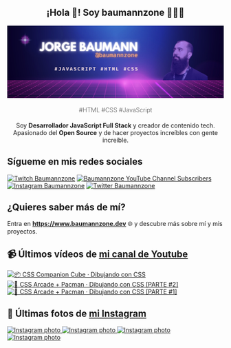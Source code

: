<p align="center">
   <h2 align="center">¡Hola 👋! Soy baumannzone 👨🏻‍💻</h2>
   <img align="center" src="img/header.png" />
   <h4 align="center" style="font-weight: 300; color: #555;">#HTML #CSS #JavaScript</h4>
</p>

<p align="center" style="margin-bottom: 20px">Soy <strong>Desarrollador JavaScript Full Stack</strong> y creador de contenido tech.
<br/>
Apasionado del <strong>Open Source</strong> y de hacer proyectos increíbles con gente increíble.
</p>

## Sígueme en mis redes sociales

[![Twitch Baumannzone](https://img.shields.io/twitch/status/baumannzone?style=social)](https://twitch.tv/baumannzone)
[![Baumannzone YouTube Channel Subscribers](https://img.shields.io/youtube/channel/subscribers/UCTTj5ztXnGeDRPFVsBp7VMA?style=social)](https://youtube.com/rambitojs)
[![Instagram Baumannzone](https://img.shields.io/badge/Baumannzone--_.svg?label=Instagram&style=social&logo=instagram)](https://instagram.com/baumannzone)
[![Twitter Baumannzone](https://img.shields.io/twitter/follow/Baumannzone?label=Twitter&style=social)](https://twitter.com/baumannzone)

## ¿Quieres saber más de mí?

Entra en **https://www.baumannzone.dev** 🌐 y descubre más sobre mí y mis proyectos.

## 📹 Últimos vídeos de [mi canal de Youtube](https://youtube.com/rambitojs?sub_confirmation=1)


<a href='https://youtu.be/W6xwoSJahA0' target='_blank'>
  <img width='30%' src='https://img.youtube.com/vi/W6xwoSJahA0/mqdefault.jpg' alt='📦 CSS Companion Cube · Dibujando con CSS' />
</a>
<a href='https://youtu.be/9C3NXVXewH8' target='_blank'>
  <img width='30%' src='https://img.youtube.com/vi/9C3NXVXewH8/mqdefault.jpg' alt='👾 CSS Arcade + Pacman · Dibujando con CSS [PARTE #2]' />
</a>
<a href='https://youtu.be/2ahqLdgkSxA' target='_blank'>
  <img width='30%' src='https://img.youtube.com/vi/2ahqLdgkSxA/mqdefault.jpg' alt='👾 CSS Arcade + Pacman · Dibujando con CSS [PARTE #1]' />
</a>

## 📸 Últimas fotos de [mi Instagram](https://instagram.com/baumannzone)


<a href='https://instagram.com/p/CopNwV-Ivr5' target='_blank'>
  <img width='20%' src='https://scontent-waw1-1.cdninstagram.com/v/t51.2885-15/331047758_198067656229783_5578079334097888868_n.jpg?stp=dst-jpg_e15_fr_s1080x1080&_nc_ht=scontent-waw1-1.cdninstagram.com&_nc_cat=107&_nc_ohc=yIkVflC9YOwAX8NvP_H&edm=APU89FABAAAA&ccb=7-5&ig_cache_key=MzAzODAxOTkyMDM2ODY5NjA1Nw%3D%3D.2-ccb7-5&oh=00_AfCFaswoAS8kEJroTd81yMzP85EVWwvX_qFHTg7Zv8aihw&oe=6400BFE2&_nc_sid=86f79a' alt='Instagram photo' />
</a>
<a href='https://instagram.com/p/Cnw3Z8ToLEk' target='_blank'>
  <img width='20%' src='https://scontent-waw1-1.cdninstagram.com/v/t51.2885-15/326883544_224680013259848_8231619275183408032_n.jpg?stp=dst-jpg_e15_fr_s1080x1080&_nc_ht=scontent-waw1-1.cdninstagram.com&_nc_cat=108&_nc_ohc=E9tDQufQ7gcAX9gTbKX&edm=APU89FABAAAA&ccb=7-5&ig_cache_key=MzAyMjE1OTAyNTI2NDQzOTU4OA%3D%3D.2-ccb7-5&oh=00_AfAltHctn6olcSuxqNcvFBAvD7HYOZOBjHzAhj5OMHDdBA&oe=64017E0B&_nc_sid=86f79a' alt='Instagram photo' />
</a>
<a href='https://instagram.com/p/CnIZA32Di-o' target='_blank'>
  <img width='20%' src='https://scontent-waw1-1.cdninstagram.com/v/t51.2885-15/324223064_598779668678092_9126659385260976028_n.jpg?se=8&stp=dst-jpg_e35&_nc_ht=scontent-waw1-1.cdninstagram.com&_nc_cat=104&_nc_ohc=8c14MEgM-ysAX_v5hmS&edm=APU89FABAAAA&ccb=7-5&ig_cache_key=MzAxMDc2NjM2MjAyMjY1Mzg2NA%3D%3D.2-ccb7-5&oh=00_AfCjMzMFS-LRrfNYzcTZGXY-3SXhFKovDu-GwVgp2bBu9w&oe=6401FC5B&_nc_sid=86f79a' alt='Instagram photo' />
</a>
<a href='https://instagram.com/p/CnEs968pGJY' target='_blank'>
  <img width='20%' src='https://scontent-waw1-1.cdninstagram.com/v/t51.2885-15/323590693_1343168123135059_2596139838573961826_n.jpg?stp=dst-jpg_e15&_nc_ht=scontent-waw1-1.cdninstagram.com&_nc_cat=107&_nc_ohc=k5tRVIrAL9cAX-LKnD3&edm=APU89FABAAAA&ccb=7-5&oh=00_AfDxenZxGLSLmxfuevIJzqAgfmlLBwbSpWZsbZtntzQM2w&oe=63FE4874&_nc_sid=86f79a' alt='Instagram photo' />
</a>
